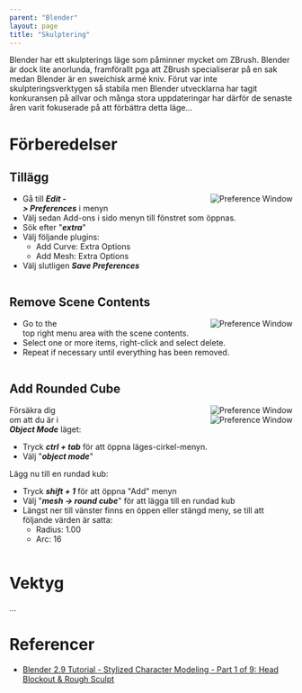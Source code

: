 ```yaml
---
parent: "Blender"
layout: page
title: "Skulptering"
---
```


Blender har ett skulpterings läge som påminner mycket om ZBrush. Blender är dock lite anorlunda, framförallt pga att ZBrush specialiserar på en sak medan Blender är en sweichisk armé kniv. Förut var inte skulpteringsverktygen så stabila men Blender utvecklarna har tagit konkuransen på allvar och många stora uppdateringar har därför de senaste åren varit fokuserade på att förbättra detta läge...

# Förberedelser

## Tillägg

<span style="float:right; text-align:right; display:inline-block; width:400px;">
  <img src="/dokument/assets/blender-sculpting-preferences-add_ons.JPG" alt="Preference Window">
</span>

* Gå till ***Edit -> Preferences*** i menyn
* Välj sedan Add-ons i sido menyn till fönstret som öppnas.
* Sök efter "***extra***"
* Välj följande plugins:
  * Add Curve: Extra Options
  * Add Mesh: Extra Options
* Välj slutligen ***Save Preferences***

<div style="clear:right;"></div>

## Remove Scene Contents

<div style="float:right; text-align:right;width:400px;">
  <img src="/dokument/assets/blender-sculpting-delete_sceen_contents.JPG" alt="Preference Window">
</div>

* Go to the top right menu area with the scene contents.
* Select one or more items, right-click and select delete.
* Repeat if necessary until everything has been removed.

<div style="clear:both;"></div>

## Add Rounded Cube

<span style="float:right; text-align:right; display:inline-block; width:400px;">
  <img src="/dokument/assets/blender-sculpting-add_rounded_cube.JPG" alt="Preference Window"><br/>
  <img src="/dokument/assets/blender-sculpting-add_rounded_cube-options.JPG" alt="Preference Window">
</span>

Försäkra dig om att du är i ***Object Mode*** läget:
* Tryck *****ctrl + tab***** för att öppna läges-cirkel-menyn.
* Välj "***object mode***"

Lägg nu till en rundad kub:
* Tryck *****shift + 1***** för att öppna "Add" menyn
* Välj "***mesh -> round cube***" för att lägga till en rundad kub
* Längst ner till vänster finns en öppen eller stängd meny, se till att följande värden är satta:
  * Radius: 1.00
  * Arc: 16

<div style="clear:both;"></div>

# Vektyg
...

# Referencer
* [Blender 2.9 Tutorial - Stylized Character Modeling - Part 1 of 9: Head Blockout & Rough Sculpt](https://youtu.be/UKI8_PAFFz4)
